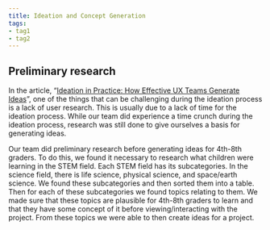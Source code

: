 ```yaml
---
title: Ideation and Concept Generation
tags:
- tag1
- tag2
---
```


## Preliminary research
In the article, “[Ideation in Practice: How Effective UX Teams Generate Ideas](https://www.nngroup.com/articles/ideation-in-practice/)”, one of the things that can be challenging during the ideation process is a lack of user research. This is usually due to a lack of time for the ideation process. While our team did experience a time crunch during the ideation process, research was still done to give ourselves a basis for generating ideas.

Our team did preliminary research before generating ideas for 4th-8th graders. To do this, we found it necessary to research what children were learning in the STEM field. Each STEM field has its subcategories. In the science field, there is life science, physical science, and space/earth science. We found these subcategories and then sorted them into a table. Then for each of these subcategories we found topics relating to them. We made sure that these topics are plausible for 4th-8th graders to learn and that they have some concept of it before viewing/interacting with the project. From these topics we were able to then create ideas for a project.
